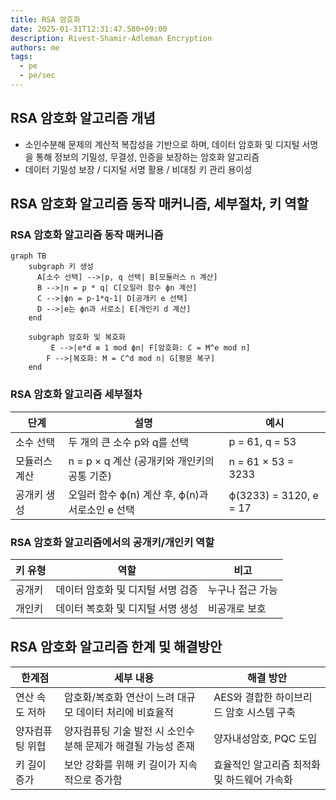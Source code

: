 ```yaml
---
title: RSA 암호화
date: 2025-01-31T12:31:47.580+09:00
description: Rivest-Shamir-Adleman Encryption
authors: me
tags:
  - pe
  - pe/sec
---
```


## RSA 암호화 알고리즘 개념

- 소인수분해 문제의 계산적 복잡성을 기반으로 하며, 데이터 암호화 및 디지털 서명을 통해 정보의 기밀성, 무결성, 인증을 보장하는 암호화 알고리즘
- 데이터 기밀성 보장 / 디지털 서명 활용 / 비대칭 키 관리 용이성

## RSA 암호화 알고리즘 동작 매커니즘, 세부절차, 키 역할

### RSA 암호화 알고리즘 동작 매커니즘

```mermaid
graph TB
    subgraph 키 생성
      A[소수 선택] -->|p, q 선택| B[모듈러스 n 계산]
      B -->|n = p * q| C[오일러 함수 ϕn 계산]
      C -->|ϕn = p-1*q-1| D[공개키 e 선택]
      D -->|e는 ϕn과 서로소| E[개인키 d 계산]
    end

    subgraph 암호화 및 복호화
         E -->|e*d ≡ 1 mod ϕn| F[암호화: C = M^e mod n]
        F -->|복호화: M = C^d mod n| G[평문 복구]
    end
```

### RSA 암호화 알고리즘 세부절차

| 단계 | 설명 | 예시 |
| --- | --- | --- |
| 소수 선택 | 두 개의 큰 소수 p와 q를 선택 | p = 61, q = 53 |
| 모듈러스 계산 | n = p × q 계산 (공개키와 개인키의 공통 기준) | n = 61 × 53 = 3233 |
| 공개키 생성 | 오일러 함수 ϕ(n) 계산 후, ϕ(n)과 서로소인 e 선택 | ϕ(3233) = 3120, e = 17 |

### RSA 암호화 알고리즘에서의 공개키/개인키 역할

| 키 유형 | 역할 | 비고 |
| --- | --- | --- |
| 공개키 | 데이터 암호화 및 디지털 서명 검증 | 누구나 접근 가능|
| 개인키 | 데이터 복호화 및 디지털 서명 생성 | 비공개로 보호 |

## RSA 암호화 알고리즘 한계 및 해결방안

| 한계점 | 세부 내용 | 해결 방안 |
| --- | --- | --- |
| 연산 속도 저하 | 암호화/복호화 연산이 느려 대규모 데이터 처리에 비효율적 | AES와 결합한 하이브리드 암호 시스템 구축 |
| 양자컴퓨팅 위협 | 양자컴퓨팅 기술 발전 시 소인수분해 문제가 해결될 가능성 존재 | 양자내성암호, PQC 도입 |
| 키 길이 증가 | 보안 강화를 위해 키 길이가 지속적으로 증가함 | 효율적인 알고리즘 최적화 및 하드웨어 가속화 |
